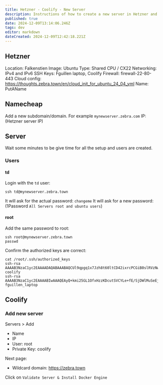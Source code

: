 ```yaml
---
title: Hetzner - Coolify - New Server
description: Instructions of how to create a new server in Hetzner and add it to Coolify
published: true
date: 2024-12-09T13:14:06.246Z
tags: dev
editor: markdown
dateCreated: 2024-12-09T12:42:18.221Z
---
```



## Hetzner

Location: Falkenstien
Image: Ubuntu
Type: Shared CPU / CX22
Networking: IPv4 and IPv6
SSH Keys: Fguillen laptop, Coolify
Firewall: firewall-22-80-443
Cloud config: https://thoughts.zebra.town/en/cloud_init_for_ubuntu_24_04_yml
Name: PutAName

## Namecheap

Add a new subdomain/domain. For example `mynewserver.zebra.com` IP: (Hetzner server IP)


## Server

Wait some minutes to be give time for all the setup and users are created.

### Users

#### td

Login with the `td` user:

```
ssh td@mynewserver.zebra.town
```

It will ask for the actual password: `changeme`
It will ask for a new password: (1Password `All Servers root and ubuntu users`)


#### root

Add the same password to root:

```
ssh root@mynewserver.zebra.town
passwd
```

Confirm the authorized keys are correct:

```
cat /root/.ssh/authorized_keys 
ssh-rsa AAAAB3NzaC1yc2EAAAADAQABAAABAQCUl9qpgq1x7Jzh8t60ltCD42ixrcPCGiB0slRVzNwefKDHu4VGyiTCXbbUGY6fe7m2Rycf/fSwc9q6lG76isbQO4d+Wj6fdu3af6EcV7i3A/bvdpL2wvd0IooLDmfzls47fEhOZEq70v9T0gCLNwVq4ICYHMo+01za3exLmItLEhBs6fNjsWKIijFz1ccezAVEZ4cgTXatQ7N65fqYniu12+LxnPYFk0e5kxczBW97ZoqHR6SlCar8wAs1r5ibs9xsrG4+nlZ9x9w8FR+i8Vt3qV8ReBJ5TiFGCxQkthGuRvPikLucZdLEQRGIsNTEcTfuLph26qv3eTfp1r8uA1Av coolify
ssh-rsa AAAAB3NzaC1yc2EAAAABIwAAAQEAyQ+kmi25GL1OfxHzzKDcutSVCYLe+fE/SjDWlMuSeEj0ttOb8Hy+gY269hNdnkyG3U4eYh2SSsGUef4JbAfzdab3rNMQiOSHH/ivb5yyrF+vlsFACFQiScyxrzXJNp7Ah6CSPdGE5qtDwgASRzSspMhsGJGuhfa1dXprsDXL/CAkJmpHyd4WYE7hgBd8Dk/jx8MLrqWhrBfzhwEBBf9/GSV1TSwrsEj8EbVATQdXlcEi2RfOMRJvlAV0xovf3Q9kf2qOqtZwt6/bnp6ucsHkND4PNV901tF6Oe0wxWuvTBYnSHmYgbE5lmrAae1k00euAc4HYOftzIE/VOTgiaMiSQ== fguillen_laptop
```

## Coolify

### Add new server

Servers > Add

- Name
- IP
- User: root
- Private Key: coolify

Next page:

- Wildcard domain: https://zebra.town

Click on `Validate Server & Install Docker Engine`





